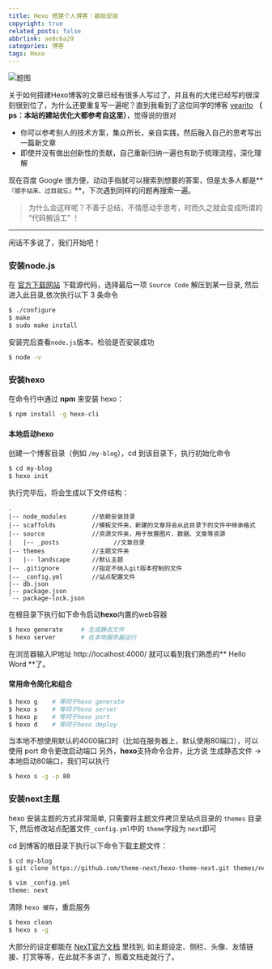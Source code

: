 ```yaml
---
title: Hexo 搭建个人博客：基础安装
copyright: true
related_posts: false
abbrlink: ae8c6a29
categories: 博客
tags: Hexo
---
```

![题图](https://ws4.sinaimg.cn/large/006tNc79ly1g34t70mgujj327a0kigo6.jpg)

关于如何搭建Hexo博客的文章已经有很多人写过了，并且有的大佬已经写的很深刻很到位了，为什么还要重复写一遍呢？直到我看到了这位同学的博客 [yearito](yearito.cn) **（ ps：本站的建站优化大都参考自这里）**，觉得说的很对

* 你可以参考别人的技术方案，集众所长，亲自实践，然后融入自己的思考写出一篇新文章
* 即使并没有做出创新性的贡献，自己重新归纳一遍也有助于梳理流程，深化理解
<!--more-->

现在百度 Google 很方便，动动手指就可以搜索到想要的答案，但是太多人都是**`『顺手拈来、过目就忘』`**，下次遇到同样的问题再搜索一遍。

> 为什么会这样呢？不善于总结，不情愿动手思考，时而久之就会变成所谓的 “代码搬运工” ！
---

闲话不多说了，我们开始吧！

### 安装node.js
在 [官方下载网站](https://nodejs.org/en/download/) 下载源代码，选择最后一项 `Source Code`
解压到某一目录, 然后进入此目录,依次执行以下 3 条命令
``` bash
$ ./configure
$ make
$ sudo make install
```
安装完后查看`node.js`版本，检验是否安装成功
``` bash
$ node -v  	
```

### 安装hexo
在命令行中通过 **npm** 来安装 hexo：
``` bash
$ npm install -g hexo-cli  	
```

#### 本地启动hexo
创建一个博客目录（例如 `/my-blog`），cd 到该目录下，执行初始化命令
``` bash
$ cd my-blog
$ hexo init
```
执行完毕后，将会生成以下文件结构：
``` tree
.
|-- node_modules       //依赖安装目录
|-- scaffolds          //模板文件夹，新建的文章将会从此目录下的文件中继承格式
|-- source             //资源文件夹，用于放置图片、数据、文章等资源
|   |-- _posts				 //文章目录
|-- themes             //主题文件夹
|   |-- landscape      //默认主题
|-- .gitignore         //指定不纳入git版本控制的文件
|-- _config.yml        //站点配置文件
|-- db.json            
|-- package.json
`-- package-lock.json
```
在根目录下执行如下命令启动**hexo**内置的web容器

``` bash
$ hexo generate 	# 生成静态文件
$ hexo server 		# 在本地服务器运行

```
在浏览器输入IP地址 http://localhost:4000/  就可以看到我们熟悉的** Hello Word **了。

#### 常用命令简化和组合
``` bash
$ hexo g 	# 等同于hexo generate
$ hexo s 	# 等同于hexo server
$ hexo p 	# 等同于hexo port 
$ hexo d 	# 等同于hexo deploy 
```
当本地不想使用默认的4000端口时（比如在服务器上，默认使用80端口），可以使用 port 命令更改启动端口
另外，**hexo**支持命令合并，比方说 生成静态文件 → 本地启动80端口，我们可以执行

``` bash
$ hexo s -g -p 80
```
### 安装next主题
hexo 安装主题的方式非常简单, 只需要将主题文件拷贝至站点目录的 `themes` 目录下, 然后修改站点配置文件`_config.yml`中的 `theme`字段为 `next`即可

cd 到博客的根目录下执行以下命令下载主题文件：

``` bash
$ cd my-blog
$ git clone https://github.com/theme-next/hexo-theme-next.git themes/next

$ vim _config.yml
theme: next
```

清除 `hexo 缓存`，重启服务
``` bash
$ hexo clean
$ hexo s -g
```
大部分的设定都能在 [NexT官方文档](http://theme-next.iissnan.com/getting-started.html) 里找到, 如主题设定、侧栏、头像、友情链接、打赏等等，在此就不多讲了，照着文档走就行了。
